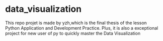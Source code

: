 # data_visualization
This repo projet is made by yzh,which is the final thesis of the lesson Python Application and Development Practice.
Plus, it is also a exceptional project for new user of py to quickly master the Data Visualization
